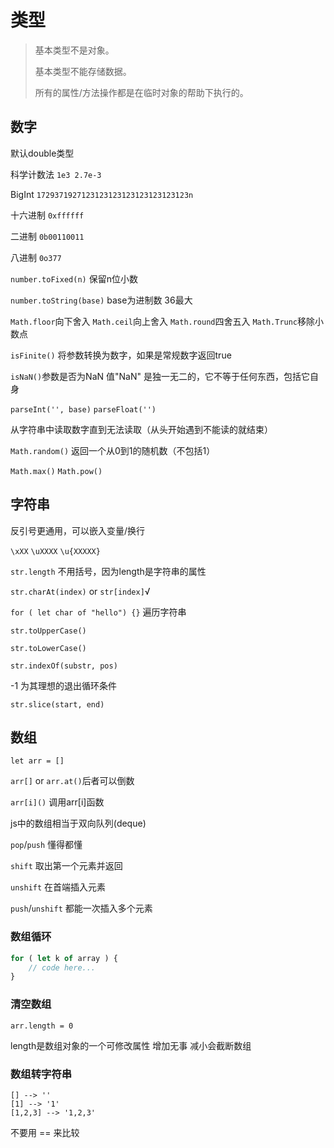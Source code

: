 # 类型

> 基本类型不是对象。
>
> 基本类型不能存储数据。
>
> 所有的属性/方法操作都是在临时对象的帮助下执行的。

## 数字

默认double类型

科学计数法 `1e3 2.7e-3`

BigInt `1729371927123123123123123123123123n`

十六进制 `0xffffff`

二进制 `0b00110011`

八进制 `0o377`  



`number.toFixed(n)` 保留n位小数

`number.toString(base)` base为进制数 36最大

`Math.floor`向下舍入 `Math.ceil`向上舍入 `Math.round`四舍五入 `Math.Trunc`移除小数点

`isFinite()` 将参数转换为数字，如果是常规数字返回true

`isNaN()`参数是否为NaN 值"NaN" 是独一无二的，它不等于任何东西，包括它自身  



`parseInt('', base)` `parseFloat('')`

从字符串中读取数字直到无法读取（从头开始遇到不能读的就结束）

`Math.random()` 返回一个从0到1的随机数（不包括1）

`Math.max()` `Math.pow()`

## 字符串

反引号更通用，可以嵌入变量/换行

`\xXX` `\uXXXX` `\u{XXXXX}` 

`str.length` 不用括号，因为length是字符串的属性

`str.charAt(index)` or `str[index]`√

`for ( let char of "hello") {}` 遍历字符串

`str.toUpperCase()`

`str.toLowerCase()`

`str.indexOf(substr, pos)`

-1 为其理想的退出循环条件

`str.slice(start, end)`



## 数组

`let arr = []`

`arr[]` or `arr.at()`后者可以倒数

`arr[i]()` 调用arr[i]函数  



js中的数组相当于双向队列(deque)

`pop`/`push` 懂得都懂

`shift` 取出第一个元素并返回

`unshift` 在首端插入元素

`push`/`unshift` 都能一次插入多个元素

### 数组循环

```js
for ( let k of array ) {
    // code here...
}
```

### 清空数组

`arr.length = 0`

length是数组对象的一个可修改属性 增加无事 减小会截断数组

### 数组转字符串

```
[] --> ''
[1] --> '1'
[1,2,3] --> '1,2,3'
```

不要用 == 来比较

